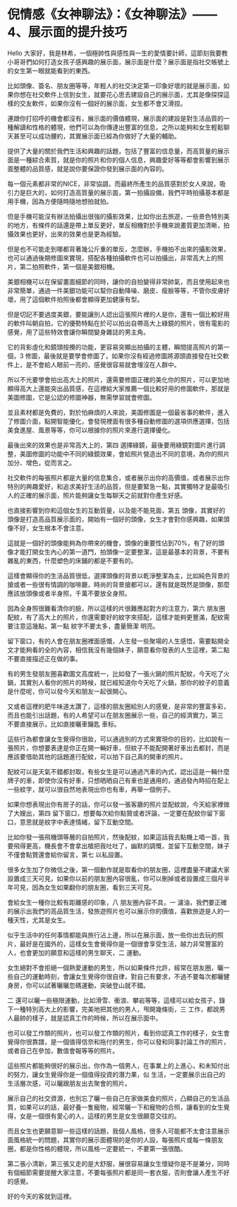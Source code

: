 # 倪情感《女神聊法》：《女神聊法》——4、展示面的提升技巧

Hello 大家好，我是林希，一個極帥性與感性與一生的愛情要計師，這節刻我要教小哥哥們如何打造女孩子感興趣的展示面，展示面是什麼？展示面是指社交帳號上的女生第一眼就能看到的東西。

比如頭像、簽名、朋友圈等等，年輕人的社交決定第一印象好壞的就是展示面，如果你想在社交軟件上信到女生，就要花心思去建設自己的展示面，尤其是像探探這樣的交友軟件，如果你沒有一個好的展示面，女生都不會又滑捏。

連跟你打招呼的機會都沒有，展示面的價值體現，展示面的建設是對生活品質的一種解讀和性格的體現，他們可以為你傳達出豐富的信息，之所以能夠和女生輕鬆聊天甚至可以成功腰約，其實展示面已經為你做好了大量的輔助。

提供了大量的關於我們生活和興趣的話題，包括了豐富的信息量，而高質量的展示面是一種綜合素質，就是你的照片和你的個人信息，興趣愛好等等都會影響到展示面整體的品質感，就是說你要保證你發到展示面的內容的。

每一個元素都非常的NICE，非常協調，而最終所產生的品質感對於女人來說，吸引力是巨大的，如何打造高質量的展示面，第一拍攝設備，我們平時拍攝基本都是用手機，因為方便隨時隨地想拍就拍。

但是手機可能沒有辦法拍攝出很強的攝影效果，比如你出去旅遊，一些景色特別美的地方，有條件的話還是帶上單反更好，單反相機對於手機來說畫質更加清晰，拍攝效果也更好，出來的效果也是更為經驗。

但是也不可能走到哪都背著幾公斤重的單反，怎麼辦，手機拍不出來的攝影效果，也可以通過後期修圖來實現，搭配各種拍攝軟件也可以拍攝出，非常高大上的照片，第二拍照軟件，第一個是美銀相機。

美銀相機可以在保留畫面細節的同時，讓你的自拍變得非常帥氣，而且使用起來也非常簡單，通過一件美銀功能可以幫你自動降噪、磨皮、瘦臉等等，不管你皮膚好壞，用了這個軟件拍照後都會顯得更加健康有型。

但是切記不要過度美銀，要能讓別人認出這張照片裡的人是你，還有一個比較好用的軟件叫朝自拍，它的優勢特點在於可以拍出自帶高大上綠鏡的照片，很有電影的感覺，用了這些特效會讓你瞬間變身雜誌的男主角。

它的背影虛化和鏡頭按攪的功能，更容易突顯出拍攝的主體，瞬間提高照片的第一個，3 修圖，最後就是要學會修圖了，如果你沒有經過修圖將源頭直接發在社交軟件上，是不會給人眼前一亮的，感覺很容易就會埋沒在人群中。

所以不光要學會拍出高大上的照片，還需要修圖正確的美化你的照片，可以更加地顯得高大上還能突出品質感，在這裡給大家推薦一個比較好用的修圖軟件，那就是美圖修圖，它是公認的修圖神器，無需學習就會修圖。

並且素材都是免費的，對於怕麻煩的人來說，美圖修圖是一個最省事的軟件，進入了修圖介面，點開智能優化，會發現裡面有很多種自動修圖的選項供應選擇，包括美食進屋、風景等等，你可以根據你的照片來進行選擇優化。

最後出來的效果也是非常高大上的，第四 選擇綠鏡，最後要用綠鏡對圖片進行調整，美圖修圖的功能中不同的綠鏡效果，會給照片營造出不同的意境，為你的照片加分、增色，從而言之。

社交軟件的每張照片都是大量的信息集合，或者展示出你的高價值，或者展示出你特別的興趣愛好，和追求美好生活的品質，但是要緊急一點，其實獨特才是最吸引人的正確的展示面，照片能夠讓女生每聊天之前就對你產生好感。

也直接影響到你和這個女生的互動質量，以及能不能見面，第五 頭像，其實好的頭像是打造高品質展示面的，開始有一個好的頭像，女生才會對你感興趣，如果頭像不好，女生根本不會注意。

這就是一個好的頭像能夠為你帶來的機會，頭像的重要性佔到70%，有了好的頭像才能打開女生內心的第一道門，拍頭像一定要整潔，這是最基本的背景，不要有雜亂的東西，什麼塑色的床鋪的都是不要有的。

這樣會顯得你的生活品質很低，選擇頭像的背景以乾淨整潔為主，比如純色背景的搶或者一些很有情調的咖啡廳，時尚的背景搶都可以，還有就是既然是頭像，那麼應該放頭像或者半身照，千萬不要放全身照。

因為全身照很難看清你的臉，所以這樣的片很難應起對方的注意力，第六 朋友圈配紋，有了高大上的照片，你還需要好的紋字來搭配，這樣才能夠更豐滿，配紋需要注意這幾點，第一點 紋字不要太多，盡量簡潔 明亮。

留下窗口，有的人會在朋友圈裡面感慨，人生發一些聚場的人生感悟，需要點開全文才能夠看的全的內容，相信我沒有幾個妹子，願意看你發表的人生這裡，第二點 不要直接描述正在做的事。

有的男生發朋友圈喜歡圖文高度統一，比如發了一張火鍋的照片配紋，今天吃了火鍋，其實別人看你的照片的時候，就已經知道你今天吃了火鍋，那你的紋子的意義是什麼呢，你可以發今天和朋友一起很開心。

又或者這裡的肥牛味道太讚了，這樣的朋友圈給別人的感覺，是非常的豐富多彩，而且也能引出話題，有的人希望可以在朋友圈展示一些，自己的經濟實力，第三 不要直接展示，比如直接曬車鑰匙 車标。

這些行為都會讓女生覺得你很妝，可以通過別的方式來實現你的目的，比如說有一張照片，你想要表達是你正在開一輛好車，但紋子不能配開著好車出去都封，而是應該要借助其他的話題進行配紋，可以拍下自己真的開車的照片。

配紋可以是天氣不錯都封取，有些女生是可以通過汽車的內式，認出這是一輛什麼牌子的車，即使你沒有好車，只想晒晒自己有車也是通用的，通過發內時招在配上一些紋字，就可以很自然地表現出你也有車，再舉一個例子。

如果你想表現出你有房子的話，你可以發一張客廳的照片並配紋說，今天給家裡做了大嫂出，第四 留下窗口，想要每次給你點贊或者評論，一定要在配紋你留下窗口，意思就是紋字中表達情緒，留下互動空間。

比如你發一張飛機頭等層的自拍照片，然後配紋，如果這話我去點機上唱一首，我要飛得更高，機長會不會拿出槍把我吐吐了，幽默的調慨，並留下互動空間，妹子不僅會點贊還會給你留言，第七 以私設置。

很多女生加了你微信之後，第一個動作就是取看你的朋友圈，這裡盡量不建議大家設置成三天可見，如果你以前的朋友圈內容很亂，你可以刪掉或者設置成三個月半年可見，因為女生如果翻你的朋友圈，看到三天可見。

會給女生一種你比較有距離感的印象，八 朋友圈內容不具，一 濾油，我們要正確的展示出我們的高品質生活，發旅遊照片也可以展示你的價值，喜歡旅遊是人的一種天性，尤其是女生。

似乎生活中的任何事情都能與旅行沾上邊，所以在展示面，放一些你出去玩的照片，最好是在國外的，這樣女生會覺得你是一個很會享受生活，越力非常豐富的人，也會更加的願意和這樣的男生聊天，二 運動。

女生絕對不會拒絕一個熱愛運動的男生，所以如果條件允許，經常在朋友圈，曬一些自己的運動時刻，會讓女生覺得你很自律，對自己有要求，不過不要每次都曬健身房，你可以試著曬曬忽碼運動，突破登山就不錯。

二 還可以曬一些極限運動，比如滑雪、衝浪、攀岩等等，這樣可以給女孩子，錄下一種特別高大上的影響，完美地把其他的男人，甩開幾條街，三 工作，都說男人最帥的樣子，就是認真工作的時候，所以在展示面中。

也可以發工作類的照片，也可以發工作類的照片，看到你認真工作的樣子，女生會覺得你很靠譜，是一個值得信奈和拖付的男生，你可以發和同事討論工作的照片，或者自己在參加，數值會報等等的照片。

這些照片都能夠很好的展示出，你作為一個男人，在事業上的上進心，和未知付出的努力，讓女生覺得你是一個值得投資的潛力果，似 生活，一定要展示出自己的生活層次感，可以曬跟朋友出去聚會的照片。

展示自己的社交資源，也別忘了曬一些自己在家做美食的照片，凸顯自己的生活品質，如果可以的話，最好養一隻寵物，經常曬一下和寵物的合照，讓看到的女生覺得，女是一個很有愛心的人，這樣的男生是女生很願意交往的。

而且女生也更願意聊一些這樣的話題，我個人風格，很多人可能都不太會注意展示面風格統一的問題，其實你的展示面體現的是你的人設，每張照片或每一條朋友圈，都是你性格的體現，所以風格一定要統一，不要第一張很酷。

第二張小清新，第三張又走的是大舒服，展很容易讓女生懷疑你是不是兼分，同時有個細節需要提醒大家注意，不要每張照片都是同一套衣服，否則會讓人產生不好的感覺。

好的今天的客就到這裡。
